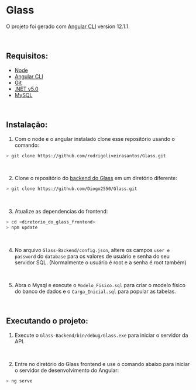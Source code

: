 # Glass

O projeto foi gerado com [Angular CLI](https://github.com/angular/angular-cli) version 12.1.1.

<br/>

## Requisitos:

- [Node](https://nodejs.org/en/)
- [Angular CLI](https://angular.io/cli)
- [Git](https://git-scm.com/downloads)
- [.NET v5.0](https://dotnet.microsoft.com/download)
- [MySQL]()

<br />

## Instalação:
1. Com o node e o angular instalado clone esse repositório usando o comando:
```bash
> git clone https://github.com/rodrigoliveirasantos/Glass.git
```

<br />

2. Clone o repositório do [backend do Glass](https://github.com/Diogo2550/Glass) em um diretório diferente:
```bash
> git clone https://github.com/Diogo2550/Glass.git
```

<br />

3. Atualize as dependencias do frontend:
```bash
> cd <diretorio_do_glass_frontend>
> npm update
```
<br />

4. No arquivo `Glass-Backend/config.json`, altere os campos `user e password` do `database` para os valores de usuário e senha do seu servidor SQL. (Normalmente o usuário é root e a senha é root também)

<br />

5. Abra o Mysql e execute o `Modelo_Fisico.sql` para criar o modelo físico do banco de dados e o `Carga_Inicial.sql` para popular as tabelas.

<br />


## Executando o projeto:

1. Execute o `Glass-Backend/bin/debug/Glass.exe` para iniciar o servidor da API.

<br />

2. Entre no diretório do Glass frontend e use o comando abaixo para iniciar o servidor de desenvolvimento do Angular:
```bash
> ng serve
```




